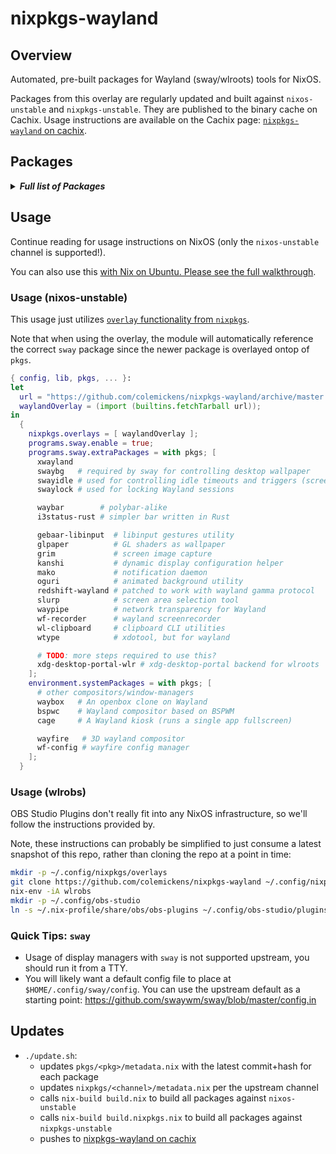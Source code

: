 # nixpkgs-wayland

## Overview

Automated, pre-built packages for Wayland (sway/wlroots) tools for NixOS.

Packages from this overlay are regularly updated and built against `nixos-unstable` and `nixpkgs-unstable`. They are published to the binary cache on Cachix. Usage instructions are available on the Cachix page: [`nixpkgs-wayland` on cachix](https://nixpkgs-wayland.cachix.org).



## Packages

<details><summary><em><b>Full list of Packages</b></em></summary>

<!--pkgs-->
| Attribute Name | Last Upstream Commit Time |
| -------------- | ------------------------- |
| nixpkgs/nixos-unstable | [2019-07-01 22:30](https://github.com/nixos/nixpkgs-channels/commits/73392e79aa62e406683d6a732eb4f4101f4732be) |
| nixpkgs/nixpkgs-unstable | [2019-07-02 12:38](https://github.com/nixos/nixpkgs-channels/commits/d98a165de78027202b8b12521bae472a6a47741d) |
| pkgs/alacritty | [2019-06-30 16:04](https://github.com/jwilm/alacritty/commits/707f4293667d4d8564ab0afc13128463c2ee7fd5) |
| pkgs/cage | [2019-06-03 17:55](https://github.com/Hjdskes/cage/commits/1ecba7e67cfb8655d12b0b250b92eff71886bd4f) |
| pkgs/gebaar-libinput | [2019-04-05 13:27](https://github.com/Coffee2CodeNL/gebaar-libinput/commits/c18c8bd73e79aaf1211bd88bf9cff808273cf6d6) |
| pkgs/grim | [2019-06-10 19:00](https://github.com/emersion/grim/commits/fb7261fbffac34bfce3387cb42e32d679d2b4e7b) |
| pkgs/i3status-rust | [2019-06-28 16:01](https://github.com/greshake/i3status-rust/commits/a1d29ba6008a9b4bd9ed803df8ac5083e293e3db) |
| pkgs/kanshi | [2019-06-07 20:15](https://github.com/emersion/kanshi/commits/76e9f4151f6d0880d32dbc57123e00eace1b0734) |
| pkgs/mako | [2019-06-27 18:52](https://github.com/emersion/mako/commits/61c58d3d91360fd51768b4e1abc13560b1569e93) |
| pkgs/oguri | [2019-05-26 22:46](https://github.com/vilhalmer/oguri/commits/f766b6d1f908e4b07765295892843cd8ceb7497a) |
| pkgs/redshift-wayland | [2019-04-17 23:13](https://github.com/minus7/redshift/commits/eecbfedac48f827e96ad5e151de8f41f6cd3af66) |
| pkgs/slurp | [2019-06-03 18:35](https://github.com/emersion/slurp/commits/0bd59daa7a3c701ec8f23bc5b4b77ea1df149a01) |
| pkgs/sway | [2019-06-28 07:34](https://github.com/swaywm/sway/commits/f5d1c27226a74a234664af9b35ab226a67386e8e) |
| pkgs/swaybg | [2019-05-04 12:08](https://github.com/swaywm/swaybg/commits/25c6eaf15e64655385f01cbb98bffe28a862fe13) |
| pkgs/swayidle | [2019-05-23 13:10](https://github.com/swaywm/swayidle/commits/5e7bd5bd21010cb5723acdf449edb341e9880ae2) |
| pkgs/swaylock | [2019-06-28 14:27](https://github.com/swaywm/swaylock/commits/b1a7defa0087db7b984f568c79634316bb6bf1eb) |
| pkgs/waybar | [2019-06-28 12:16](https://github.com/Alexays/waybar/commits/a6980fca7fef9b71e2cfad3855308f11e709e7d2) |
| pkgs/waybox | [2019-06-19 22:09](https://github.com/wizbright/waybox/commits/bed7b707f24613dae334de6e7bd8f4e3313fa249) |
| pkgs/wayfire | [2019-06-27 14:59](https://github.com/WayfireWM/wayfire/commits/ef4a5b325127e0b6861f320ae18085c77e57a0bc) |
| pkgs/wf-config | [2019-06-18 19:10](https://github.com/WayfireWM/wf-config/commits/f9c97d07cf9e669a346c83a3c1fce3e2d843bd51) |
| pkgs/wf-recorder | [2019-06-24 15:08](https://github.com/ammen99/wf-recorder/commits/d40508331a6bdc5e2d20fa3804cbf40fc028390a) |
| pkgs/wl-clipboard | [2019-04-15 15:53](https://github.com/bugaevc/wl-clipboard/commits/c010972e6b0d2eb3002c49a6a1b5620ff5f7c910) |
| pkgs/wlroots | [2019-06-30 19:01](https://github.com/swaywm/wlroots/commits/c2fb8a84a28c4bdfb5fa1f81ab19127e3e5b8a29) |
| pkgs/wtype | [2019-07-01 15:33](https://github.com/atx/wtype/commits/9752f420ffb1dd8b9cbc692d9f90cbe2cca343d9) |
| pkgs/xdg-desktop-portal-wlr | [2019-02-12 12:09](https://github.com/emersion/xdg-desktop-portal-wlr/commits/74ee43cf37e716d0119f441be96e2b3fc9838797) |
<!--pkgs-->

</details>

## Usage

Continue reading for usage instructions on NixOS (only the `nixos-unstable` channel is supported!).

You can also use this [with Nix on Ubuntu. Please see the full walkthrough](docs/sway-on-ubuntu/).

### Usage (nixos-unstable)

This usage just utilizes [`overlay` functionality from `nixpkgs`]().

Note that when using the overlay, the module will automatically reference the correct
`sway` package since the newer package is overlayed ontop of `pkgs`.

```nix
{ config, lib, pkgs, ... }:
let
  url = "https://github.com/colemickens/nixpkgs-wayland/archive/master.tar.gz";
  waylandOverlay = (import (builtins.fetchTarball url));
in
  {
    nixpkgs.overlays = [ waylandOverlay ];
    programs.sway.enable = true;
    programs.sway.extraPackages = with pkgs; [
      xwayland
      swaybg   # required by sway for controlling desktop wallpaper
      swayidle # used for controlling idle timeouts and triggers (screen locking, etc)
      swaylock # used for locking Wayland sessions

      waybar        # polybar-alike
      i3status-rust # simpler bar written in Rust

      gebaar-libinput  # libinput gestures utility
      glpaper          # GL shaders as wallpaper
      grim             # screen image capture
      kanshi           # dynamic display configuration helper
      mako             # notification daemon
      oguri            # animated background utility
      redshift-wayland # patched to work with wayland gamma protocol
      slurp            # screen area selection tool
      waypipe          # network transparency for Wayland
      wf-recorder      # wayland screenrecorder
      wl-clipboard     # clipboard CLI utilities
      wtype            # xdotool, but for wayland

      # TODO: more steps required to use this?
      xdg-desktop-portal-wlr # xdg-desktop-portal backend for wlroots
    ];
    environment.systemPackages = with pkgs; [
      # other compositors/window-managers
      waybox   # An openbox clone on Wayland
      bspwc    # Wayland compositor based on BSPWM
      cage     # A Wayland kiosk (runs a single app fullscreen)

      wayfire   # 3D wayland compositor
      wf-config # wayfire config manager
    ];
  }
```

### Usage (wlrobs)

OBS Studio Plugins don't really fit into any NixOS infrastructure, so we'll
follow the instructions provided by.

Note, these instructions can probably be simplified to just consume a latest snapshot of this repo, rather than cloning the repo at a point in time:

```bash
mkdir -p ~/.config/nixpkgs/overlays
git clone https://github.com/colemickens/nixpkgs-wayland ~/.config/nixpkgs/overlays/nixpkgs-wayland
nix-env -iA wlrobs
mkdir -p ~/.config/obs-studio
ln -s ~/.nix-profile/share/obs/obs-plugins ~/.config/obs-studio/plugins
```

### Quick Tips: `sway`

* Usage of display managers with `sway` is not supported upstream, you should run it from a TTY.
* You will likely want a default config file to place at `$HOME/.config/sway/config`. You can use the upstream default as a starting point: https://github.com/swaywm/sway/blob/master/config.in

## Updates

* `./update.sh`:
  * updates `pkgs/<pkg>/metadata.nix` with the latest commit+hash for each package
  * updates `nixpkgs/<channel>/metadata.nix` per the upstream channel
  * calls `nix-build build.nix` to build all packages against `nixos-unstable`
  * calls `nix-build build.nixpkgs.nix` to build all packages against `nixpkgs-unstable`
  * pushes to [nixpkgs-wayland on cachix](https://nixpkgs-wayland.cachix.org)
